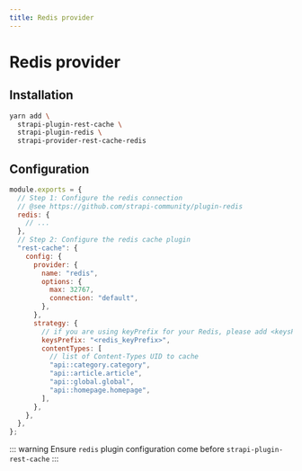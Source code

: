 ```yaml
---
title: Redis provider
---
```


# Redis provider

## Installation

```bash
yarn add \
  strapi-plugin-rest-cache \
  strapi-plugin-redis \
  strapi-provider-rest-cache-redis
```

## Configuration

```js
module.exports = {
  // Step 1: Configure the redis connection
  // @see https://github.com/strapi-community/plugin-redis
  redis: {
    // ...
  },
  // Step 2: Configure the redis cache plugin
  "rest-cache": {
    config: {
      provider: {
        name: "redis",
        options: {
          max: 32767,
          connection: "default",
        },
      },
      strategy: {
        // if you are using keyPrefix for your Redis, please add <keysPrefix>
        keysPrefix: "<redis_keyPrefix>",
        contentTypes: [
          // list of Content-Types UID to cache
          "api::category.category",
          "api::article.article",
          "api::global.global",
          "api::homepage.homepage",
        ],
      },
    },
  },
};
```

::: warning
Ensure `redis` plugin configuration come before `strapi-plugin-rest-cache`
:::
